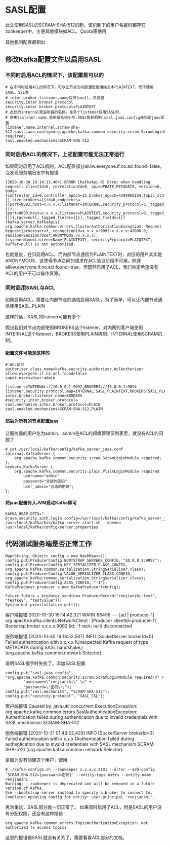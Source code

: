 # SASL配置

此文使用SASL的SCRAM-SHA-512机制，该机制下的用户名密码都存在zookeeper中，方便其他模块如ACL、Quota等使用

其他机制配置都相似

## 修改Kafka配置文件以启用SASL

### 不同时启用ACL的情况下，该配置是可以的
```
# 在不同时启用ACL的情况下，可以让节点的内部通信使用纯文本PLAINTEXT，而不使用SASL、SSL等
# inter.broker.listener.name保持为null，仅设置security.inter.broker.protocol
security.inter.broker.protocol=PLAINTEXT
# 此处的internal是监听器的名称，在多个listener启用SASL时，
# 使用listener.name.监听器名称小写.SASL授权机制.sasl.jaas.config来指定jaas配置
listener.name.internal.scram-sha-512.sasl.jaas.config=org.apache.kafka.common.security.scram.ScramLoginModule required;
sasl.enabled.mechanisms=SCRAM-SHA-512
```

### 同时启用ACL的情况下，上述配置可能无法正常运行

如果同时启用了ACL机制，ACL配置部分allow.everyone.if.no.acl.found=false，会发现服务端日志中有报错
```
[2020-10-30 19:14:13,464] ERROR [KafkaApi-0] Error when handling request: clientId=0, correlationId=0, api=UPDATE_METADATA, version=6, body={controller_id=0,controller_epoch=15,broker_epoch=4294968154,topic_states=[],live_brokers=[{id=0,endpoints=[{port=9092,host=x.x.x.x,listener=INTERNAL,security_protocol=3,_tagged_fields={}},{port=9093,host=x.x.x.x,listener=PLAINTEXT,security_protocol=0,_tagged_fields={}}],rack=null,_tagged_fields={}}],_tagged_fields={}} (kafka.server.KafkaApis)
org.apache.kafka.common.errors.ClusterAuthorizationException: Request Request(processor=3, connectionId=x.x.x.x:9093-x.x.x.x:43898-0, session=Session(User:ANONYMOUS,/x.x.x.x), listenerName=ListenerName(PLAINTEXT), securityProtocol=PLAINTEXT, buffer=null) is not authorized.
```

也就是说，在只启用ACL，而内部节点通信为PLAINTEXT时，对应的用户其实是ANONYMOUS，这使得节点之间的请求在ACL验证阶段不可用。除非allow.everyone.if.no.acl.found=true，但既然启用了ACL，我们肯定希望没有ACL的用户不可以操作资源。

### 同时启用SASL与ACL

如果启用ACL，需要让内部节点的通信启用SASL，为了简单，可以让内部节点通信使用SASL_PLAIN

这样的话，SASL的listener可能有多个

假设我们对节点内部使用BROKERS这个listener，对内网的客户端使用INTERNAL这个listener，BROKERS使用PLAIN机制，INTERNAL使用SCRAM机制。

#### 配置文件可能是这样的

```
# ACL部分
authorizer.class.name=kafka.security.authorizer.AclAuthorizer
allow.everyone.if.no.acl.found=false
super.users=User:admin

listeners=INTERNAL://10.0.0.1:9092,BROKERS://10.0.0.1:9094
listener.security.protocol.map=INTERNAL:SASL_PLAINTEXT,BROKERS:SASL_PLAINTEXT
inter.broker.listener.name=BROKERS
#security.inter.broker.protocol=
sasl.mechanism.inter.broker.protocol=PLAIN
sasl.enabled.mechanisms=SCRAM-SHA-512,PLAIN
```

#### 然后为所有的节点配置jaas

让服务器的用户名为admin，admin在ACL的超级管理员列表里，就没有ACL的问题了
```
# cat /usr/local/kafka/config/kafka_server_jaas.conf
internal.KafkaServer {
    org.apache.kafka.common.security.scram.ScramLoginModule required;
};
brokers.KafkaServer {
    org.apache.kafka.common.security.plain.PlainLoginModule required
        username="admin"
        password="合适的密码"
        user_admin="合适的密码";
};
```

#### 将jaas配置传入JVM启动Kafka即可
```
KAFKA_HEAP_OPTS="-Djava.security.auth.login.config=/usr/local/kafka/config/kafka_server_jaas.conf" /usr/local/kafka/bin/kafka-server-start.sh  -daemon /usr/local/kafka/config/server.properties
```

## 代码测试服务端是否正常工作
```
Map<String, Object> config = new HashMap<>();
config.put(ProducerConfig.BOOTSTRAP_SERVERS_CONFIG, "10.0.0.1:9092");
config.put(ProducerConfig.KEY_SERIALIZER_CLASS_CONFIG, org.apache.kafka.common.serialization.StringSerializer.class);
config.put(ProducerConfig.VALUE_SERIALIZER_CLASS_CONFIG, org.apache.kafka.common.serialization.StringSerializer.class);
config.put(ProducerConfig.ACKS_CONFIG, "-1");
KafkaProducer producer = new KafkaProducer(config);

Future future = producer.send(new ProducerRecord("renjianzhi-test", "testkey", "testvalue"));
System.out.println(future.get());
```

客户端报错
2020-10-30 19:14:42.321  WARN 66496 --- [ad | producer-1] org.apache.kafka.clients.NetworkClient   : [Producer clientId=producer-1] Bootstrap broker x.x.x.x:9092 (id: -1 rack: null) disconnected

服务端报错
[2020-10-30 19:16:52,507] INFO [SocketServer brokerId=0] Failed authentication with x.x.x.x (Unexpected Kafka request of type METADATA during SASL handshake.) (org.apache.kafka.common.network.Selector)

说明SASL握手时失败了，添加SASL配置
```
config.put("sasl.jaas.config", "org.apache.kafka.common.security.scram.ScramLoginModule required\n" +
        "username=\"renjianzhi\" \n" +
        "password=\"密码\";");
config.put("sasl.mechanism", "SCRAM-SHA-512");
config.put("security.protocol", "SASL_SSL");
```

客户端报错
Caused by: java.util.concurrent.ExecutionException: org.apache.kafka.common.errors.SaslAuthenticationException: Authentication failed during authentication due to invalid credentials with SASL mechanism SCRAM-SHA-512

服务端报错
[2020-10-31 01:43:22,429] INFO [SocketServer brokerId=0] Failed authentication with x.x.x.x (Authentication failed during authentication due to invalid credentials with SASL mechanism SCRAM-SHA-512) (org.apache.kafka.common.network.Selector)

是因为没有创建这个用户，使用
```
# ./kafka-configs.sh --zookeeper x.x.x.x:2181 --alter --add-config 'SCRAM-SHA-512=[password=密码]' --entity-type users --entity-name renjianzhi
Warning: --zookeeper is deprecated and will be removed in a future version of Kafka.
Use --bootstrap-server instead to specify a broker to connect to.
Completed updating config for entity: user-principal 'renjianzhi'.
```

再次重试，SASL部分就一切正常了。
如果同时启用了ACL，但是SASL的用户没有分配权限，还会有这种报错：
```
org.apache.kafka.common.errors.TopicAuthorizationException: Not authorized to access topics
```

这里的报错跟SASL就没有关系了，需要看看ACL部分的文档。



